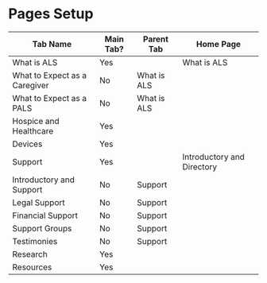 # Pages Setup

| Tab Name | Main Tab? | Parent Tab | Home Page |
|---|---|---|---|
| What is ALS | Yes |   | What is ALS |
| What to Expect as a Caregiver | No | What is ALS |   |
| What to Expect as a PALS | No | What is ALS |   |
| Hospice and Healthcare | Yes |   |   |
| Devices | Yes |   |   |
| Support | Yes |   | Introductory and Directory |
| Introductory and Support | No | Support |   |
| Legal Support | No | Support |   |
| Financial Support | No | Support |   |
| Support Groups | No | Support |   |
| Testimonies | No | Support |   |
| Research | Yes |   |   |
| Resources | Yes |   |   |
